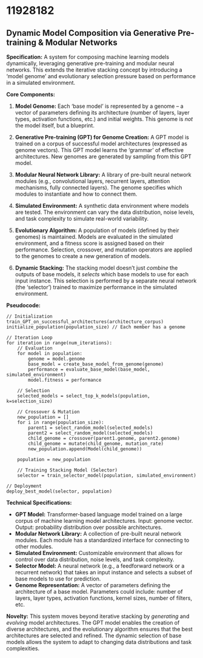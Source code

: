 # 11928182

## Dynamic Model Composition via Generative Pre-training & Modular Networks

**Specification:** A system for composing machine learning models dynamically, leveraging generative pre-training and modular neural networks. This extends the iterative stacking concept by introducing a ‘model genome’ and evolutionary selection pressure based on performance in a simulated environment.

**Core Components:**

1.  **Model Genome:** Each ‘base model’ is represented by a genome – a vector of parameters defining its architecture (number of layers, layer types, activation functions, etc.) and initial weights. This genome is *not* the model itself, but a blueprint.

2.  **Generative Pre-training (GPT) for Genome Creation:** A GPT model is trained on a corpus of successful model architectures (expressed as genome vectors). This GPT model learns the ‘grammar’ of effective architectures.  New genomes are generated by sampling from this GPT model.

3.  **Modular Neural Network Library:** A library of pre-built neural network modules (e.g., convolutional layers, recurrent layers, attention mechanisms, fully connected layers).  The genome specifies which modules to instantiate and how to connect them.

4.  **Simulated Environment:** A synthetic data environment where models are tested.  The environment can vary the data distribution, noise levels, and task complexity to simulate real-world variability.

5.  **Evolutionary Algorithm:** A population of models (defined by their genomes) is maintained. Models are evaluated in the simulated environment, and a fitness score is assigned based on their performance.  Selection, crossover, and mutation operators are applied to the genomes to create a new generation of models.  

6.  **Dynamic Stacking:** The stacking model doesn’t just *combine* the outputs of base models, it *selects* which base models to use for each input instance. This selection is performed by a separate neural network (the ‘selector’) trained to maximize performance in the simulated environment.

**Pseudocode:**

```
// Initialization
train_GPT_on_successful_architectures(architecture_corpus)
initialize_population(population_size) // Each member has a genome

// Iteration Loop
for iteration in range(num_iterations):
    // Evaluation
    for model in population:
        genome = model.genome
        base_model = create_base_model_from_genome(genome)
        performance = evaluate_base_model(base_model, simulated_environment)
        model.fitness = performance
    
    // Selection
    selected_models = select_top_k_models(population, k=selection_size)
    
    // Crossover & Mutation
    new_population = []
    for i in range(population_size):
        parent1 = select_random_model(selected_models)
        parent2 = select_random_model(selected_models)
        child_genome = crossover(parent1.genome, parent2.genome)
        child_genome = mutate(child_genome, mutation_rate)
        new_population.append(Model(child_genome))

    population = new_population

    // Training Stacking Model (Selector)
    selector = train_selector_model(population, simulated_environment)

// Deployment
deploy_best_model(selector, population)
```

**Technical Specifications:**

*   **GPT Model:** Transformer-based language model trained on a large corpus of machine learning model architectures.  Input: genome vector. Output: probability distribution over possible architectures.
*   **Modular Network Library:** A collection of pre-built neural network modules. Each module has a standardized interface for connecting to other modules.
*   **Simulated Environment:** Customizable environment that allows for control over data distribution, noise levels, and task complexity.
*   **Selector Model:**  A neural network (e.g., a feedforward network or a recurrent network) that takes an input instance and selects a subset of base models to use for prediction.
*   **Genome Representation:** A vector of parameters defining the architecture of a base model.  Parameters could include: number of layers, layer types, activation functions, kernel sizes, number of filters, etc.

**Novelty:** This system moves beyond iterative stacking by *generating* and *evolving* model architectures. The GPT model enables the creation of diverse architectures, and the evolutionary algorithm ensures that the best architectures are selected and refined. The dynamic selection of base models allows the system to adapt to changing data distributions and task complexities.